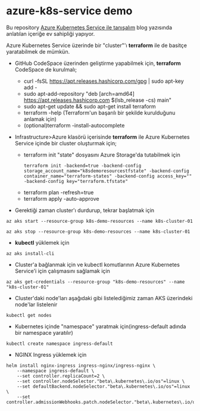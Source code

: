 # azure-k8s-service demo

Bu repository [Azure Kubernetes Service ile tanışalım](https://www.minepla.net/2020/08/azure-kubernetes-service-ile-tanisalim/) blog yazısında anlatılan içeriğe ev sahipliği yapıyor. 

Azure Kubernetes Service üzerinde bir "cluster"'ı __terraform__ ile de basitçe yaratabilmek de mümkün.

- GitHub CodeSpace üzerinden geliştirme yapabilmek için, __terraform__ CodeSpace de kurulmalı;
  - curl -fsSL https://apt.releases.hashicorp.com/gpg | sudo apt-key add -
  - sudo apt-add-repository "deb [arch=amd64] https://apt.releases.hashicorp.com $(lsb_release -cs) main"
  - sudo apt-get update && sudo apt-get install terraform
  - terraform -help (Terraform'un başarılı bir şekilde kurulduğunu anlamak için)
  - (optional)terraform -install-autocomplete

- Infrastructure>Azure klasörü içerisinde __terraform__ ile Azure Kubernetes Service içinde bir cluster oluşturmak için;
  - terraform init
    "state" dosyasını Azure Storage'da tutabilmek için
       ``` 
       terraform init -backend=true -backend-config storage_account_name="k8sdemoresourcestfstate" -backend-config container_name="terraform-states" -backend-config access_key="" -backend-config key="terraform.tfstate"
       ```
  - terraform plan -refresh=true 
  - terraform apply -auto-approve


- Gerektiği zaman cluster'ı durdurup, tekrar başlatmak için
```
az aks start --resource-group k8s-demo-resources --name k8s-cluster-01

az aks stop --resource-group k8s-demo-resources --name k8s-cluster-01
```


- __kubectl__ yüklemek için
```
az aks install-cli
```

- Cluster'a bağlanmak için ve kubectl komutlarının Azure Kubernetes Service'i için çalışmasını sağlamak için
```
az aks get-credentials --resource-group "k8s-demo-resources" --name "k8s-cluster-01"
```

- Cluster'daki node'ları aşağıdaki gibi listelediğimiz zaman AKS üzerindeki node'lar listelenir
```
kubectl get nodes
```

- Kubernetes içinde "namespace" yaratmak için(ingress-default adında bir namespace yaratılır)
```
kubectl create namespace ingress-default
```

- NGINX Ingress yüklemek için
```
helm install nginx-ingress ingress-nginx/ingress-nginx \
    --namespace ingress-default \
    --set controller.replicaCount=2 \
    --set controller.nodeSelector."beta\.kubernetes\.io/os"=linux \
    --set defaultBackend.nodeSelector."beta\.kubernetes\.io/os"=linux \
    --set controller.admissionWebhooks.patch.nodeSelector."beta\.kubernetes\.io/os"=linux
```
